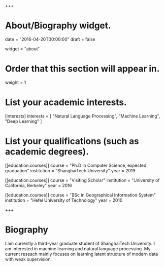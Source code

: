 +++
# About/Biography widget.

date = "2016-04-20T00:00:00"
draft = false

widget = "about"

# Order that this section will appear in.
weight = 1

# List your academic interests.
[interests]
  interests = [
    "Natural Language Processing",
    "Machine Learning",
    "Deep Learning"
  ]

# List your qualifications (such as academic degrees).
[[education.courses]]
  course = "Ph.D in Computer Science, expected graduation"
  institution = "ShanghaiTech University"
  year = 2019

[[education.courses]]
  course = "Visiting Scholar"
  institution = "University of California, Berkeley"
  year = 2016

[[education.courses]]
  course = "BSc in Geographical Information System"
  institution = "Hefei University of Technology"
  year = 2010
 
+++

# Biography

I am currently a third-year graduate student of ShanghaiTech University. I am interested in machine learning and natural language processing. My current reseach mainly focuses on learning latent structure of modern data with weak supervision.
